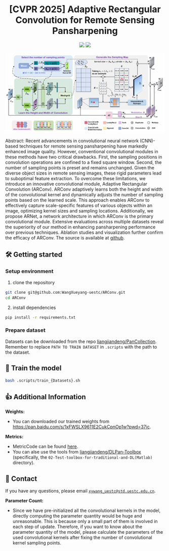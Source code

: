 <div align=center>
  
# **[CVPR 2025]** Adaptive Rectangular Convolution for Remote Sensing Pansharpening

<p>
<a href='https://arxiv.org/abs/2503.00467'><img src='https://img.shields.io/badge/Paper-arXiv-red'></a>
<a href='None'><img src='https://img.shields.io/badge/CVPR_2025-Accepted-green'></a>
</p>

</div>

<div align=center>
<img src="./imgs/ARConv.png">
</div>

Abstract: Recent advancements in convolutional neural network (CNN)-based techniques for remote sensing pansharpening have markedly enhanced image quality. However, conventional convolutional modules in these methods have two critical drawbacks. First, the sampling positions in convolution operations are confined to a fixed square window. Second, the number of sampling points is preset and remains unchanged. Given the diverse object sizes in remote sensing images, these rigid parameters lead to suboptimal feature extraction. To overcome these limitations, we introduce an innovative convolutional module, Adaptive Rectangular Convolution (ARConv). ARConv adaptively learns both the height and width of the convolutional kernel and dynamically adjusts the number of sampling points based on the learned scale. This approach enables ARConv to effectively capture scale-specific features of various objects within an image, optimizing kernel sizes and sampling locations. Additionally, we propose ARNet, a network architecture in which ARConv is the primary convolutional module. Extensive evaluations across multiple datasets reveal the superiority of our method in enhancing pansharpening performance over previous techniques. Ablation studies and visualization further confirm the efficacy of ARConv. The source is available at [github](https://github.com/WangXueyang-uestc/ARConv).

## 🛠 Getting started

### Setup environment

1. clone the repository

```bash
git clone git@github.com:WangXueyang-uestc/ARConv.git
cd ARConv
```
2. install dependencies

```bash
pip install -r requirements.txt
```

### Prepare dataset

Datasets can be downloaded from the repo [liangjiandeng/PanCollection](https://github.com/liangjiandeng/PanCollection). Remember to replace `PATH TO TRAIN DATASET` in `.scripts` with the path to the dataset.

## 🚀 Train the model

```bash
bash .scripts/train_{Datasets}.sh
```

## 👍 Additional Information

**Weights:**
- You can downloaded our trained weights from https://pan.baidu.com/s/1xFWSLX9611E2CukCpnOp1w?pwd=37ic.

**Metrics:**
- MetricCode can be found [here](https://github.com/WangXueyang-uestc/ARConv/tree/main/MetricCode).
- You can alse use the tools from [liangjiandeng/DLPan-Toolbox](https://github.com/liangjiandeng/DLPan-Toolbox) (specifically, the `02-Test-toolbox-for-traditional-and-DL(Matlab)` directory).


## :e-mail: Contact

If you have any questions, please email [`xywang_uestc@std.uestc.edu.cn`](mailto:xywang_uestc@std.uestc.edu.cn).

**Parameter Count:**
- Since we have pre-initialized all the convolutional kernels in the model, directly computing the parameter quantity would be huge and unreasonable. This is because only a small part of them is involved in each step of update. Therefore, if you want to know about the parameter quantity of the model, please calculate the parameters of the used convolutional kernels after fixing the number of convolutional kernel sampling points.